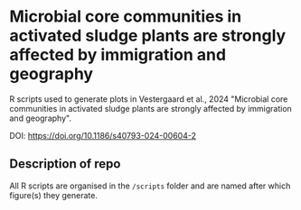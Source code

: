 # Microbial core communities in activated sludge plants are strongly affected by immigration and geography
R scripts used to generate plots in Vestergaard et al., 2024 "Microbial core communities in activated sludge plants are strongly affected by immigration and geography".

DOI: https://doi.org/10.1186/s40793-024-00604-2

## Description of repo
All R scripts are organised in the `/scripts` folder and are named after which figure(s) they generate.
